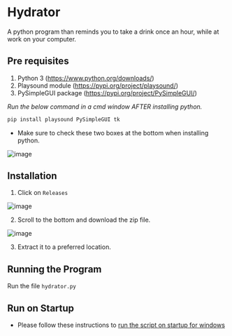 # Hydrator
A python program than reminds you to take a drink once an hour, while at work on your computer.

## Pre requisites

1. Python 3 (https://www.python.org/downloads/)
2. Playsound module (https://pypi.org/project/playsound/)
3. PySimpleGUI package (https://pypi.org/project/PySimpleGUI/)


_Run the below command in a cmd window AFTER installing python._
```bash
pip install playsound PySimpleGUI tk
```

* Make sure to check these two boxes at the bottom when installing python.

![image](https://user-images.githubusercontent.com/81571678/185636515-8e2bff00-9898-42ef-ac3a-2fb7b6ae6e9e.png)


## Installation

1. Click on `Releases`

![image](https://user-images.githubusercontent.com/81571678/185641454-05275f9c-2493-45df-9bf0-ff851b70b327.png)

2. Scroll to the bottom and download the zip file.

![image](https://user-images.githubusercontent.com/81571678/185648909-eabd88e3-1e03-4fac-91af-a9914b300961.png)

3. Extract it to a preferred location.


## Running the Program
Run the file `hydrator.py`

## Run on Startup
* Please follow these instructions to [run the script on startup for windows](https://gist.github.com/thebkaviya/dbe19095c3e841bc4e978ec1ccd6aed9)
